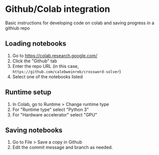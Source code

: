 # Github/Colab integration

Basic instructions for developing code on colab and saving progress in a githiub repo

## Loading notebooks

1. Go to https://colab.research.google.com/
2. Click the "Github" tab
3. Enter the repo URL (in this case, `https://github.com/calebweinreb/crossword-solver`)
4. Select one of the notebooks listed

## Runtime setup

1. In Colab, go to Runtime > Change runtime type
2. For "Runtime type" select "Python 3"
3. For "Hardware accelerator" select "GPU"

## Saving notebooks

1. Go to File > Save a copy in Github
2. Edit the commit message and branch as needed.
